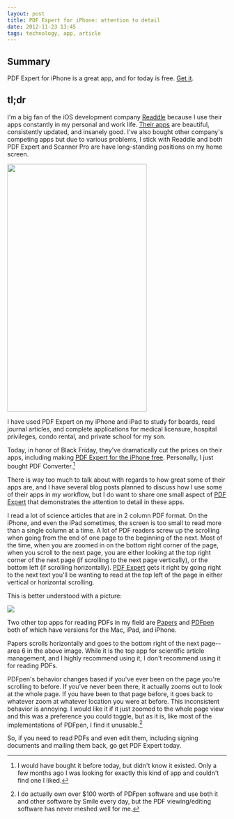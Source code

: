 ```yaml
---
layout: post
title: PDF Expert for iPhone: attention to detail
date: 2012-11-23 13:45  
tags: technology, app, article
---
```


## Summary

PDF Expert for iPhone is a great app, and for today is free. [Get it][apple].

## tl;dr

I'm a big fan of the iOS development company [Readdle][readdle] because I use their apps constantly in my personal and work life. [Their apps][readdle] are beautiful, consistently updated, and insanely good. I've also bought other company's competing apps but due to various problems, I stick with Readdle and both PDF Expert and Scanner Pro are have long-standing positions on my home screen.

<a href="https://dl.dropbox.com/u/3950369/blog_images/2012-11-23%2013.54.20.png"><img src="https://dl.dropbox.com/u/3950369/blog_images/2012-11-23%2013.54.20.png" alt="" height="568" width="320"></a>

I have used PDF Expert on my iPhone and iPad to study for boards, read journal articles, and complete applications for medical licensure, hospital privileges, condo rental, and private school for my son.

Today, in honor of Black Friday, they've dramatically cut the prices on their apps, including making [PDF Expert for the iPhone free][apple]. Personally, I just bought PDF Converter.[^121123135732]

There is way too much to talk about with regards to how great some of their apps are, and I have several blog posts planned to discuss how I use some of their apps in my workflow, but I do want to share one small aspect of [PDF Expert][apple] that demonstrates the attention to detail in these apps.

I read a lot of science articles that are in 2 column PDF format. On the iPhone, and even the iPad sometimes, the screen is too small to read more than a single column at a time. A lot of PDF readers screw up the scrolling when going from the end of one page to the beginning of the next. Most of the time, when you are zoomed in on the bottom right corner of the page, when you scroll to the next page, you are either looking at the top right corner of the next page (if scrolling to the next page vertically), or the bottom left (if scrolling horizontally). [PDF Expert][apple] gets it right by going right to the next text you'll be wanting to read at the top left of the page in either vertical or horizontal scrolling. 

This is better understood with a picture:

[![](https://dl.dropbox.com/u/3950369/blog_images/PDF%20expert%20screen%20scroll.gif)](https://dl.dropbox.com/u/3950369/blog_images/PDF%20expert%20screen%20scroll.gif)

Two other top apps for reading PDFs in my field are [Papers][mekentosj] and [PDFpen][smilesoftware] both of which have versions for the Mac, iPad, and iPhone. 

Papers scrolls horizontally and goes to the bottom right of the next page--area 6 in the above image. While it is the top app for scientific article management, and I highly recommend using it, I don't recommend using it for reading PDFs. 

PDFpen's behavior changes based if you've ever been on the page you're scrolling to before. If you've never been there, it actually zooms out to look at the whole page. If you have been to that page before, it goes back to whatever zoom at whatever location you were at before. This inconsistent behavior is annoying. I would like it if it just zoomed to the whole page view and this was a preference you could toggle, but as it is, like most of the implementations of PDFpen, I find it unusable.[^121123141713]

So, if you need to read PDFs and even edit them, including signing documents and mailing them back, go get PDF Expert today.

[apple]: https://itunes.apple.com/app/pdf-expert-professional-pdf/id323133888?mt=8
[mekentosj]: http://www.mekentosj.com/papers/
[readdle]: http://readdle.com/products/
[smilesoftware]: http://smilesoftware.com/PDFpen/iPhone/index.html

[^121123135732]: I would have bought it before today, but didn't know it existed. Only a few months ago I was looking for exactly this kind of app and couldn't find one I liked.

[^121123141713]: I do actually own over $100 worth of PDFpen software and use both it and other software by Smile every day, but the PDF viewing/editing software has never meshed well for me.